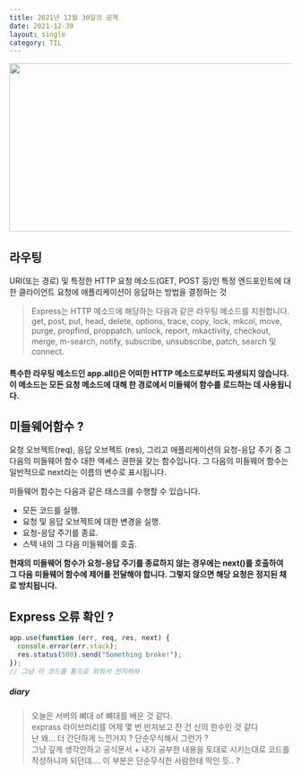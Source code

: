 ```yaml
---
title: 2021년 12월 30일의 공책
date: 2021-12-30
layout: single
category: TIL
---
```


<img src="https://media.vlpt.us/images/do66i/post/5d8cdf50-df2b-43df-b30a-425b8ae5f110/%E1%84%83%E1%85%A1%E1%86%AB%E1%84%87%E1%85%B5%E1%84%8D%E1%85%A1%E1%86%AF2.gif" width="650" height="300" />

## 라우팅

URI(또는 경로) 및 특정한 HTTP 요청 메소드(GET, POST 등)인 특정 엔드포인트에 대한 클라이언트 요청에 애플리케이션이 응답하는 방법을 결정하는 것

> Express는 HTTP 메소드에 해당하는 다음과 같은 라우팅 메소드를 지원합니다. get, post, put, head, delete, options, trace, copy, lock, mkcol, move, purge, propfind, proppatch, unlock, report, mkactivity, checkout, merge, m-search, notify, subscribe, unsubscribe, patch, search 및 connect.

#### 특수한 라우팅 메소드인 app.all()은 어떠한 HTTP 메소드로부터도 파생되지 않습니다. 이 메소드는 모든 요청 메소드에 대해 한 경로에서 미들웨어 함수를 로드하는 데 사용됩니다.

## 미들웨어함수 ?

요청 오브젝트(req), 응답 오브젝트 (res), 그리고 애플리케이션의 요청-응답 주기 중 그 다음의 미들웨어 함수 대한 액세스 권한을 갖는 함수입니다. 그 다음의 미들웨어 함수는 일반적으로 next라는 이름의 변수로 표시됩니다.

미들웨어 함수는 다음과 같은 태스크를 수행할 수 있습니다.

- 모든 코드를 실행.
- 요청 및 응답 오브젝트에 대한 변경을 실행.
- 요청-응답 주기를 종료.
- 스택 내의 그 다음 미들웨어를 호출.

**현재의 미들웨어 함수가 요청-응답 주기를 종료하지 않는 경우에는 next()를 호출하여 그 다음 미들웨어 함수에 제어를 전달해야 합니다. 그렇지 않으면 해당 요청은 정지된 채로 방치됩니다.**

## Express 오류 확인 ?

```js
app.use(function (err, req, res, next) {
  console.error(err.stack);
  res.status(500).send("Something broke!");
});
// 그냥 이 코드를 통으로 외워서 인지하자
```

##### diary

> 오늘은 서버의 뼈대 of 뼈대를 배운 것 같다.<br>exprass 라이브러리를 어제 몇 번 만져보고 잔 건 신의 한수인 것 같다 <br> 난 왜... 더 간단하게 느낀거지 ? 단순무식해서 그런가 ? <br> 그냥 깊게 생각안하고 공식문서 + 내가 공부한 내용을 토대로 시키는대로 코드를 작성하니까 되던데.... 이 부분은 단순무식한 사람한테 딱인 듯.. ?
